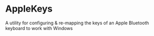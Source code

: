 # AppleKeys
A utility for configuring &amp; re-mapping the keys of an Apple Bluetooth keyboard to work with Windows
